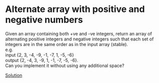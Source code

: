 # Alternate array with positive and negative numbers
Given an array containing both +ve and -ve integers, return an array of alternating positive
integers and negative integers such that each set of integers are in the same order as in the
input array (stable).  
e.g.  
input {2, 3, -4, -9, -1, -7, 1, -5, -6}  
output {2, -4, 3, -9, 1, -1, -7, -5, -6}.  
Can you implement it without using any additional space?
  
[Solution](./src/alternateArray.java)
